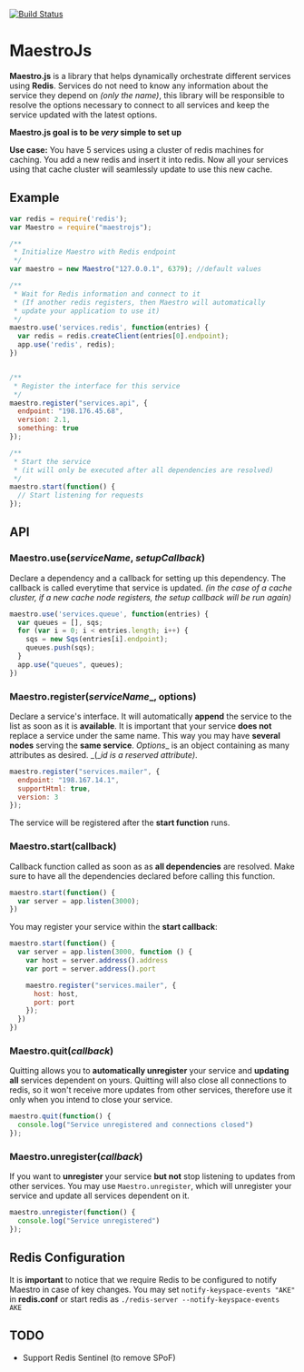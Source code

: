 [![Build Status](https://travis-ci.org/Colex/maestrojs.svg?branch=master)](https://travis-ci.org/Colex/maestrojs)

# MaestroJs
__Maestro.js__ is a library that helps dynamically orchestrate different services using __Redis__.
Services do not need to know any information about the service they depend on _(only the name)_, this library will be responsible to resolve the options necessary to connect to all services and keep the service updated with the latest options.

__Maestro.js goal is to be *very* simple to set up__

__Use case:__ You have 5 services using a cluster of redis machines for caching. You add a new redis and insert it into redis. Now all your services using that cache cluster will seamlessly update to use this new cache.

## Example
```javascript
var redis = require('redis');
var Maestro = require("maestrojs");

/**
 * Initialize Maestro with Redis endpoint
 */
var maestro = new Maestro("127.0.0.1", 6379); //default values

/**
 * Wait for Redis information and connect to it
 * (If another redis registers, then Maestro will automatically
 * update your application to use it)
 */
maestro.use('services.redis', function(entries) {
  var redis = redis.createClient(entries[0].endpoint);
  app.use('redis', redis);
})


/**
 * Register the interface for this service
 */
maestro.register("services.api", {
  endpoint: "198.176.45.68",
  version: 2.1,
  something: true
});

/**
 * Start the service
 * (it will only be executed after all dependencies are resolved)
 */
maestro.start(function() {
  // Start listening for requests
});
```

## API
### Maestro.use(_serviceName_, _setupCallback_)
Declare a dependency and a callback for setting up this dependency. The callback is called everytime that service is updated. _(in the case of a cache cluster, if a new cache node registers, the setup callback will be run again)_
```javascript
maestro.use('services.queue', function(entries) {
  var queues = [], sqs;
  for (var i = 0; i < entries.length; i++) {
    sqs = new Sqs(entries[i].endpoint);
    queues.push(sqs);
  }
  app.use("queues", queues);
})
```

### Maestro.register(_serviceName__, options)
Declare a service's interface. It will automatically __append__ the service to the list as soon as it is __available__. It is important that your service __does not__ replace a service under the same name. This way you may have __several nodes__ serving the __same service__.
_Options__ is an object containing as many attributes as desired. _(\__id is a reserved attribute)_.
```javascript
maestro.register("services.mailer", {
  endpoint: "198.167.14.1",
  supportHtml: true,
  version: 3
});
```
The service will be registered after the __start function__ runs.

### Maestro.start(callback)
Callback function called as soon as as __all dependencies__ are resolved. Make sure to have all the dependencies declared before calling this function.
```javascript
maestro.start(function() {
  var server = app.listen(3000);
})
```
You may register your service within the __start callback__:
```javascript
maestro.start(function() {
  var server = app.listen(3000, function () {
    var host = server.address().address
    var port = server.address().port

    maestro.register("services.mailer", {
      host: host,
      port: port
    });
  })
})
```

### Maestro.quit(_callback_)
Quitting allows you to __automatically unregister__ your service and __updating all__ services dependent on yours. Quitting will also close all connections to redis, so it won't receive more updates from other services, therefore use it only when you intend to close your service.
```javascript
maestro.quit(function() {
  console.log("Service unregistered and connections closed")
});
```

### Maestro.unregister(_callback_)
If you want to __unregister__ your service __but not__ stop listening to updates from other services. You may use ```Maestro.unregister```, which will unregister your service and update all services dependent on it.
```javascript
maestro.unregister(function() {
  console.log("Service unregistered")
});
```

## Redis Configuration
It is __important__ to notice that we require Redis to be configured to notify Maestro in case of key changes. You may set ``notify-keyspace-events "AKE"`` in __redis.conf__ or start redis as ``./redis-server --notify-keyspace-events AKE``

## TODO
- Support Redis Sentinel (to remove SPoF)
